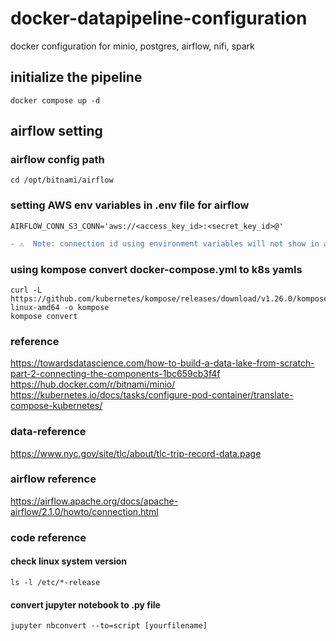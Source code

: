 # docker-datapipeline-configuration
docker configuration for minio, postgres, airflow, nifi, spark

## initialize the pipeline
    docker compose up -d

## airflow setting

### airflow config path
    cd /opt/bitnami/airflow

### setting AWS env variables in .env file for airflow
    AIRFLOW_CONN_S3_CONN='aws://<access_key_id>:<secret_key_id>@'

```diff 
- ⚠️  Note: connection id using environment variables will not show in airflow UI 
```

### using kompose convert docker-compose.yml to k8s yamls
    curl -L https://github.com/kubernetes/kompose/releases/download/v1.26.0/kompose-linux-amd64 -o kompose
    kompose convert

### reference
https://towardsdatascience.com/how-to-build-a-data-lake-from-scratch-part-2-connecting-the-components-1bc659cb3f4f
https://hub.docker.com/r/bitnami/minio/
https://kubernetes.io/docs/tasks/configure-pod-container/translate-compose-kubernetes/

### data-reference
https://www.nyc.gov/site/tlc/about/tlc-trip-record-data.page

### airflow reference
https://airflow.apache.org/docs/apache-airflow/2.1.0/howto/connection.html

### code reference
#### check linux system version
    ls -l /etc/*-release

#### convert jupyter notebook to .py file
    jupyter nbconvert --to=script [yourfilename]
